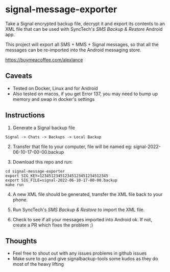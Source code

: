 # signal-message-exporter

Take a Signal encrypted backup file, decrypt it and export its contents to an
XML file that can be used with SyncTech's *SMS Backup & Restore* Android app.

This project will export all SMS + MMS + Signal messages, so that all the
messages can be re-imported into the Android messaging store.

https://buymeacoffee.com/alexlance


## Caveats

 * Tested on Docker, Linux and for Android
 * Also tested on macos, if you get Error 137, you may need to bump up memory and swap in docker's settings


## Instructions

1. Generate a Signal backup file

```
Signal -> Chats -> Backups -> Local Backup
```

2. Transfer that file to your computer, file will be named eg: signal-2022-06-10-17-00-00.backup

3. Download this repo and run:

```
cd signal-message-exporter
export SIG_KEY=123451234512345123451234512345
export SIG_FILE=signal-2022-06-10-17-00-00.backup
make run
```

4. A new XML file should be generated, transfer the XML file back to your phone.

5. Run SyncTech's *SMS Backup & Restore* to import the XML file.

6. Check to see if all your messages imported into Android ok. If not, create a PR which fixes the problem ;)


## Thoughts
* Feel free to shout out with any issues problems in github issues
* Make sure to go and give signalbackup-tools some kudos as they do most of the heavy lifting
